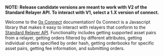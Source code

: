 <b>**NOTE:** Release candidate versions are meant to work with V2 of the Standard Relayer API. To interact with V1, select a 1.X version of connect.</b>

Welcome to the [0x Connect](https://github.com/0xProject/0x-monorepo/tree/development/packages/connect) documentation! 0x Connect is a Javascript library that makes it easy to interact with relayers that conform to the [Standard Relayer API](https://github.com/0xProject/standard-relayer-api). Functionality includes getting supported asset pairs from a relayer, getting orders filtered by different attributes, getting individual orders specified by order hash, getting orderbooks for specific asset pairs, getting fee information, and submitting orders.
